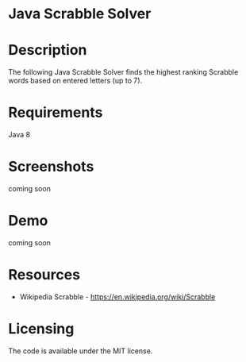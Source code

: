 # Java Scrabble Solver

# Description
The following Java Scrabble Solver finds the highest ranking Scrabble words based on entered letters (up to 7).

# Requirements
Java 8

# Screenshots
coming soon

# Demo
coming soon

# Resources
* Wikipedia Scrabble - https://en.wikipedia.org/wiki/Scrabble
 
# Licensing
The code is available under the MIT license.
